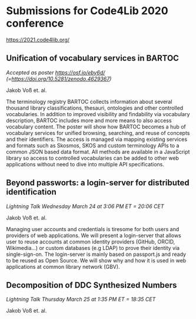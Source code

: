 # Submissions for Code4Lib 2020 conference

<https://2021.code4lib.org/>

## Unification of vocabulary services in BARTOC

*Accepted as poster <https://osf.io/eby6d/> (=<https://doi.org/10.5281/zenodo.4629367>)*

Jakob Voß et. al.

The terminology registry BARTOC collects information about several thousand library classifications, thesauri, ontologies and other controlled vocabularies. In addition to improved visibility and findability via vocabulary description, BARTOC includes more and more means to also access vocabulary content. The poster will show how
BARTOC becomes a hub of vocabulary services for unified browsing, searching, and reuse of concepts and their identifiers. The access is managed via mapping existing services and formats such as Skosmos, SKOS and custom terminology APIs to a common JSON based data format. All methods are available in a JavaScript library so access to controlled vocabularies can be added to other web applications without need to dive into multiple API specifications.

## Beyond passworts: a login-server for distributed identification

*Lightning Talk Wednesday March 24 at 3:06 PM ET = 20:06 CET*

Jakob Voß et. al.

Managing user accounts and credentials is tiresome for both users and providers of web applications. We will present a login-server that allows user to reuse accounts at common identity providers (GitHub, ORCID, Wikimedia...) or custom databases (e.g LDAP) to prove their identity via single-sign-on. The login-server is mainly based on passport.js and ready to be reused as Open Source. We will show why and how it is used in web applications at common library network (GBV).

## Decomposition of DDC Synthesized Numbers

*Lightning Talk Thursday March 25 at 1:35 PM ET = 18:35 CET*

Jakob Voß et. al.


